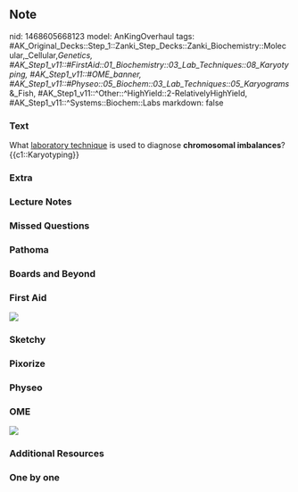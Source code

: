 ## Note
nid: 1468605668123
model: AnKingOverhaul
tags: #AK_Original_Decks::Step_1::Zanki_Step_Decks::Zanki_Biochemistry::Molecular,_Cellular,_Genetics, #AK_Step1_v11::#FirstAid::01_Biochemistry::03_Lab_Techniques::08_Karyotyping, #AK_Step1_v11::#OME_banner, #AK_Step1_v11::#Physeo::05_Biochem::03_Lab_Techniques::05_Karyograms_&_Fish, #AK_Step1_v11::^Other::^HighYield::2-RelativelyHighYield, #AK_Step1_v11::^Systems::Biochem::Labs
markdown: false

### Text
<div>
  What <u>laboratory technique</u> is used to diagnose
  <b>chromosomal imbalances</b>?
</div>
<div>
  {{c1::Karyotyping}}
</div>

### Extra


### Lecture Notes


### Missed Questions


### Pathoma


### Boards and Beyond


### First Aid
<img src="tmpZtcPZ1.png">

### Sketchy


### Pixorize


### Physeo


### OME
<div class="ome-widget">
  <a href="https://onlinemeded.org?ref=anki"><img src=
  "_OME_AnkiFlashcards_General_7.png"></a>
</div>

### Additional Resources


### One by one

